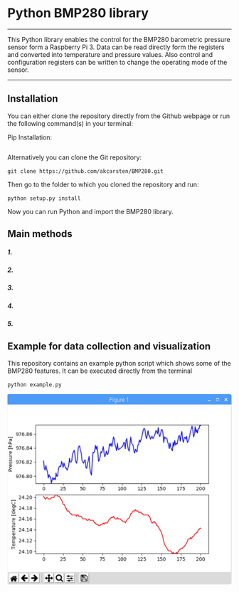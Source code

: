 # Python BMP280 library

---
This Python library enables the control for the BMP280 barometric pressure sensor form a Raspberry Pi 3.
Data can be read directly form the registers and converted into temperature and pressure values. Also control and configuration registers can be written to change the operating mode of the sensor.

---

## Installation
You can either clone the repository directly from the Github webpage or run the following command(s) in your terminal:

Pip Installation:
```
```

Alternatively you can clone the Git repository:

```
git clone https://github.com/akcarsten/BMP280.git

```
Then go to the folder to which you cloned the repository and run:

```
python setup.py install
```
Now you can run Python and import the BMP280 library.

## Main methods

##### 1.
##### 2.
##### 3.
##### 4.
##### 5.


## Example for data collection and visualization
This repository contains an example python script which shows some of the BMP280 features.
It can be executed directly from the terminal
```
python example.py
```

![png](images/example.png)

